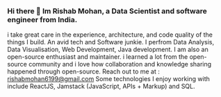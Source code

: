 ### Hi there 👋 Im Rishab Mohan, a Data Scientist and software engineer from India.
i take great care in the experience, architecture, and code quality of the things I build.
An avid tech and Software junkie.
I perfrom Data Analysis, Data Visualisation, Web Development, Java development.
I am also an open-source enthusiast and maintainer. i learned a lot from the open-source community and i love how collaboration and knowledge sharing happened through open-source.
Reach out to me at : rishabmohan6199@gmail.com
Some technologies I enjoy working with include ReactJS, Jamstack (JavaScript, APIs + Markup) and SQL.
